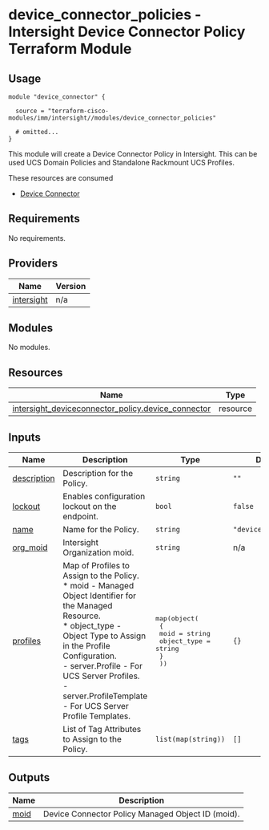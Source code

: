 # device_connector_policies - Intersight Device Connector Policy Terraform Module

## Usage

```hcl
module "device_connector" {

  source = "terraform-cisco-modules/imm/intersight//modules/device_connector_policies"

  # omitted...
}
```

This module will create a Device Connector Policy in Intersight.  This can be used UCS Domain Policies and Standalone Rackmount UCS Profiles.  

These resources are consumed

* [Device Connector](https://registry.terraform.io/providers/CiscoDevNet/intersight/latest/docs/resources/deviceconnector_policy)

<!-- BEGINNING OF PRE-COMMIT-TERRAFORM DOCS HOOK -->
## Requirements

No requirements.

## Providers

| Name | Version |
|------|---------|
| <a name="provider_intersight"></a> [intersight](#provider\_intersight) | n/a |

## Modules

No modules.

## Resources

| Name | Type |
|------|------|
| [intersight_deviceconnector_policy.device_connector](https://registry.terraform.io/providers/CiscoDevNet/intersight/latest/docs/resources/deviceconnector_policy) | resource |

## Inputs

| Name | Description | Type | Default | Required |
|------|-------------|------|---------|:--------:|
| <a name="input_description"></a> [description](#input\_description) | Description for the Policy. | `string` | `""` | no |
| <a name="input_lockout"></a> [lockout](#input\_lockout) | Enables configuration lockout on the endpoint. | `bool` | `false` | no |
| <a name="input_name"></a> [name](#input\_name) | Name for the Policy. | `string` | `"device_connector"` | no |
| <a name="input_org_moid"></a> [org\_moid](#input\_org\_moid) | Intersight Organization moid. | `string` | n/a | yes |
| <a name="input_profiles"></a> [profiles](#input\_profiles) | Map of Profiles to Assign to the Policy.<br>* moid - Managed Object Identifier for the Managed Resource.<br>* object\_type - Object Type to Assign in the Profile Configuration.<br>  - server.Profile - For UCS Server Profiles.<br>  - server.ProfileTemplate - For UCS Server Profile Templates. | <pre>map(object(<br>    {<br>      moid        = string<br>      object_type = string<br>    }<br>  ))</pre> | `{}` | no |
| <a name="input_tags"></a> [tags](#input\_tags) | List of Tag Attributes to Assign to the Policy. | `list(map(string))` | `[]` | no |

## Outputs

| Name | Description |
|------|-------------|
| <a name="output_moid"></a> [moid](#output\_moid) | Device Connector Policy Managed Object ID (moid). |
<!-- END OF PRE-COMMIT-TERRAFORM DOCS HOOK -->
